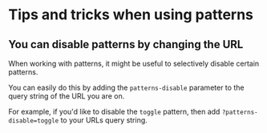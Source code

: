 # Tips and tricks when using patterns

## You can disable patterns by changing the URL

When working with patterns, it might be useful to selectively disable
certain patterns.

You can easily do this by adding the `patterns-disable` parameter to the query string
of the URL you are on.

For example, if you'd like to disable the `toggle` pattern, then add
`?patterns-disable=toggle` to your URLs query string.
